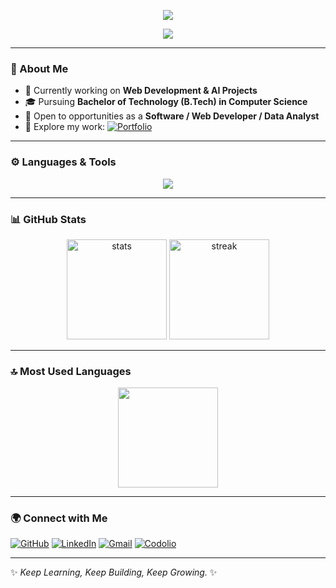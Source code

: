 <!-- Banner -->
<!-- Top Banner with Name -->
<p align="center">
  <img src="https://capsule-render.vercel.app/api?type=waving&height=250&color=0:000000,100:8e44ad&text=Dhruv&fontColor=ffffff&fontSize=50&fontAlign=50&fontAlignY=40" />
</p>

<!-- Typing Animation with Titles -->
<p align="center">
  <img src="https://readme-typing-svg.herokuapp.com?font=Fira+Code&size=26&duration=3500&pause=1000&color=FF6E96&center=true&vCenter=true&width=750&lines=Aspiring+Software+Developer;Data+Analyst;Web+%26+AI+Enthusiast;Tech+Explorer;Keep+Learning+Keep+Building+🚀" />
</p>

---

### 🙋 About Me  
- 🔭 Currently working on **Web Development & AI Projects**  
- 🎓 Pursuing **Bachelor of Technology (B.Tech) in Computer Science**  
- 🤝 Open to opportunities as a **Software / Web Developer / Data Analyst**  
- 📑 Explore my work: [![Portfolio](https://img.shields.io/badge/Portfolio-1a1a1a?style=for-the-badge&logo=vercel&logoColor=white)](https://portfolio-one-ebon-26.vercel.app/)  

---

### ⚙️ Languages & Tools  
<p align="center">
<img src="https://skillicons.dev/icons?i=html,css,bootstrap,tailwind,javascript,typescript,python,java,react,nextjs,nodejs,express,mongodb,git,github,postman&perline=8" />
</p>

---

### 📊 GitHub Stats  
<p align="center">
<img src="https://github-readme-stats.vercel.app/api?username=Dhruv-201004&show_icons=true&theme=radical" alt="stats" height="160"/>
<img src="https://github-readme-streak-stats.herokuapp.com/?user=Dhruv-201004&theme=radical" alt="streak" height="160"/>
</p>

---

### 🔝 Most Used Languages  
<p align="center">
<img src="https://github-readme-stats.vercel.app/api/top-langs/?username=Dhruv-201004&layout=compact&theme=radical" height="160"/>
</p>

---

### 🌍 Connect with Me  
[![GitHub](https://img.shields.io/badge/GitHub-000?style=for-the-badge&logo=github&logoColor=white)](https://github.com/Dhruv-201004)
[![LinkedIn](https://img.shields.io/badge/LinkedIn-0A66C2?style=for-the-badge&logo=linkedin&logoColor=white)](https://www.linkedin.com/in/dhruv--raheja/)
[![Gmail](https://img.shields.io/badge/Gmail-D14836?style=for-the-badge&logo=gmail&logoColor=white)](mailto:d.raheja2004@gmail.com)
[![Codolio](https://img.shields.io/badge/Codolio-8e44ad?style=for-the-badge&logoColor=white)](https://codolio.com/profile/RiqyqSOF)

---

✨ *Keep Learning, Keep Building, Keep Growing.* ✨
